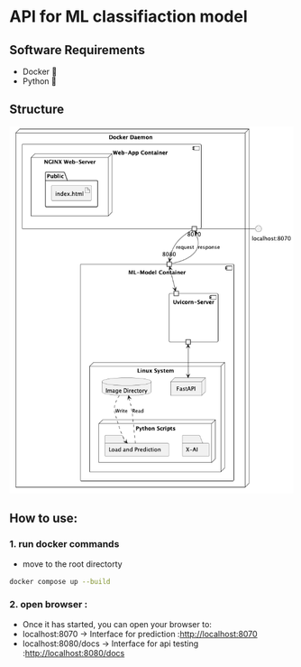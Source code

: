 # API for ML classifiaction model

## Software Requirements

- Docker :whale:
- Python :snake:

## Structure
![Compoenetdiagram](./docs/structure.png)
  
## How to use:

  
### 1. run docker commands
  
- move to the root directorty
  
```bash
docker compose up --build
```

### 2. open browser :

- Once it has started, you can open your browser to:
- localhost:8070        -> Interface for prediction     :[http://localhost:8070](http://localhost:8070)
- localhost:8080/docs   -> Interface for api testing    :[http://localhost:8080/docs](http://localhost:8080/docs)
